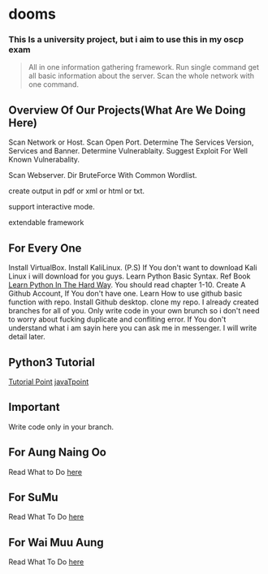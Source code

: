 # dooms

### This Is a university project, but i aim to use this in my oscp exam 

>All in one information gathering framework. Run single command get all basic information about the server. Scan the whole network with one command.

## Overview Of Our Projects(What Are We Doing Here)
Scan Network or Host. Scan Open Port. Determine The Services Version, Services and Banner. Determine Vulnerablaity. Suggest Exploit For Well Known Vulnerabality.

Scan Webserver. Dir BruteForce With Common Wordlist.

create output in pdf or xml or html or txt.

support interactive mode.

extendable framework 

## For Every One 
Install VirtualBox. Install KaliLinux. (P.S) If You don't want to download Kali Linux i will download for you guys.
Learn Python Basic Syntax. Ref Book [Learn Python In The Hard Way](REF/LPTHW.pdf). You should read chapter 1-10.
Create A Github Account, If You don't have one. Learn How to use github basic function with repo. Install Github desktop.
clone my repo. I already created branches for all of you. Only write code in your own brunch so i don't need to worry about fucking duplicate and confliting error. If You don't understand what i am sayin here you can ask me in messenger. I will write detail later.

## Python3 Tutorial

[Tutorial Point](https://www.tutorialspoint.com/python3/)
[javaTpoint](https://www.javatpoint.com/python-example)

## Important 

Write code only in your branch.

## For Aung Naing Oo 

Read What to Do [here](WORK/ANO.md)


## For SuMu

Read What To Do [here](WORK/SUMU.md)

## For Wai Muu Aung

Read What To Do [here](WORK/WMA.md)
